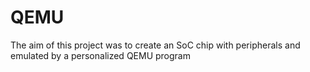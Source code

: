 # QEMU
The aim of this project was to create an SoC chip with peripherals and emulated by a personalized QEMU program
